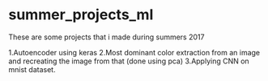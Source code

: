 # summer_projects_ml
These are some projects that i made during summers 2017

1.Autoencoder using keras
2.Most dominant color extraction from an image and recreating the image from that (done using pca)
3.Applying CNN on mnist dataset.
